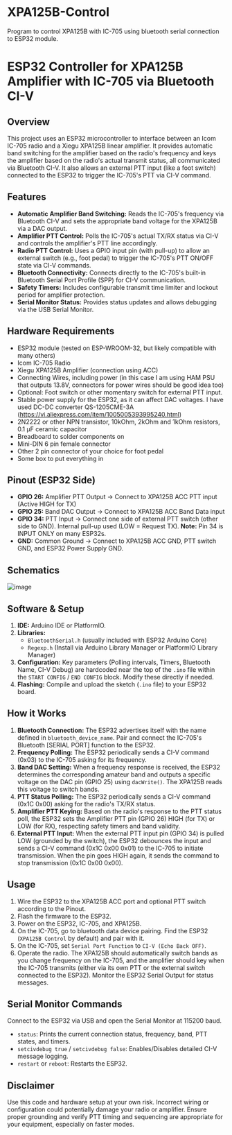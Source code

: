 # XPA125B-Control
Program to control XPA125B with IC-705 using bluetooth serial connection to ESP32 module.


# ESP32 Controller for XPA125B Amplifier with IC-705 via Bluetooth CI-V

## Overview

This project uses an ESP32 microcontroller to interface between an Icom IC-705 radio and a Xiegu XPA125B linear amplifier. It provides automatic band switching for the amplifier based on the radio's frequency and keys the amplifier based on the radio's actual transmit status, all communicated via Bluetooth CI-V. It also allows an external PTT input (like a foot switch) connected to the ESP32 to trigger the IC-705's PTT via CI-V command.

## Features

*   **Automatic Amplifier Band Switching:** Reads the IC-705's frequency via Bluetooth CI-V and sets the appropriate band voltage for the XPA125B via a DAC output.
*   **Amplifier PTT Control:** Polls the IC-705's actual TX/RX status via CI-V and controls the amplifier's PTT line accordingly.
*   **Radio PTT Control:** Uses a GPIO input pin (with pull-up) to allow an external switch (e.g., foot pedal) to trigger the IC-705's PTT ON/OFF state via CI-V commands.
*   **Bluetooth Connectivity:** Connects directly to the IC-705's built-in Bluetooth Serial Port Profile (SPP) for CI-V communication.
*   **Safety Timers:** Includes configurable transmit time limiter and lockout period for amplifier protection.
*   **Serial Monitor Status:** Provides status updates and allows debugging via the USB Serial Monitor.

## Hardware Requirements

*   ESP32 module (tested on ESP-WROOM-32, but likely compatible with many others)
*   Icom IC-705 Radio
*   Xiegu XPA125B Amplifier (connection using ACC)
*   Connecting Wires, including power (in this case I am using HAM PSU that outputs 13.8V, connectors for power wires should be good idea too)
*   Optional: Foot switch or other momentary switch for external PTT input.
*   Stable power supply for the ESP32, as it can affect DAC voltages. I have used DC-DC converter QS-1205CME-3A (https://vi.aliexpress.com/item/1005005393995240.html)
*   2N2222 or other NPN transistor, 10kOhm, 2kOhm and 1kOhm resistors, 0.1 µF ceramic capacitor
*   Breadboard to solder components on
*   Mini-DIN 6 pin female connector
*   Other 2 pin connector of your choice for foot pedal
*   Some box to put everything in

## Pinout (ESP32 Side)

*   **GPIO 26:** Amplifier PTT Output -> Connect to XPA125B ACC PTT input (Active HIGH for TX)
*   **GPIO 25:** Band DAC Output -> Connect to XPA125B ACC Band Data input
*   **GPIO 34:** PTT Input -> Connect one side of external PTT switch (other side to GND). Internal pull-up used (LOW = Request TX). **Note:** Pin 34 is INPUT ONLY on many ESP32s.
*   **GND:** Common Ground -> Connect to XPA125B ACC GND, PTT switch GND, and ESP32 Power Supply GND.

## Schematics

![image](https://github.com/user-attachments/assets/14942881-1c83-455b-83fa-f4a0497dbd52)


## Software & Setup

1.  **IDE:** Arduino IDE or PlatformIO.
2.  **Libraries:**
    *   `BluetoothSerial.h` (usually included with ESP32 Arduino Core)
    *   `Regexp.h` (Install via Arduino Library Manager or PlatformIO Library Manager)
3.  **Configuration:** Key parameters (Polling intervals, Timers, Bluetooth Name, CI-V Debug) are hardcoded near the top of the `.ino` file within the `START CONFIG` / `END CONFIG` block. Modify these directly if needed.
4.  **Flashing:** Compile and upload the sketch (`.ino` file) to your ESP32 board.

## How it Works

1.  **Bluetooth Connection:** The ESP32 advertises itself with the name defined in `bluetooth_device_name`. Pair and connect the IC-705's Bluetooth [SERIAL PORT] function to the ESP32.
2.  **Frequency Polling:** The ESP32 periodically sends a CI-V command (0x03) to the IC-705 asking for its frequency.
3.  **Band DAC Setting:** When a frequency response is received, the ESP32 determines the corresponding amateur band and outputs a specific voltage on the DAC pin (GPIO 25) using `dacWrite()`. The XPA125B reads this voltage to switch bands.
4.  **PTT Status Polling:** The ESP32 periodically sends a CI-V command (0x1C 0x00) asking for the radio's TX/RX status.
5.  **Amplifier PTT Keying:** Based on the radio's response to the PTT status poll, the ESP32 sets the Amplifier PTT pin (GPIO 26) HIGH (for TX) or LOW (for RX), respecting safety timers and band validity.
6.  **External PTT Input:** When the external PTT input pin (GPIO 34) is pulled LOW (grounded by the switch), the ESP32 debounces the input and sends a CI-V command (0x1C 0x00 0x01) to the IC-705 to initiate transmission. When the pin goes HIGH again, it sends the command to stop transmission (0x1C 0x00 0x00).

## Usage

1.  Wire the ESP32 to the XPA125B ACC port and optional PTT switch according to the Pinout.
2.  Flash the firmware to the ESP32.
3.  Power on the ESP32, IC-705, and XPA125B.
4.  On the IC-705, go to bluetooth data device pairing. Find the ESP32 (`XPA125B Control` by default) and pair with it.
5.  On the IC-705, set `Serial Port Function` to `CI-V (Echo Back OFF)`.
6.  Operate the radio. The XPA125B should automatically switch bands as you change frequency on the IC-705, and the amplifier should key when the IC-705 transmits (either via its own PTT or the external switch connected to the ESP32). Monitor the ESP32 Serial Output for status messages.

## Serial Monitor Commands

Connect to the ESP32 via USB and open the Serial Monitor at 115200 baud.

*   `status`: Prints the current connection status, frequency, band, PTT states, and timers.
*   `setcivdebug true` / `setcivdebug false`: Enables/Disables detailed CI-V message logging.
*   `restart` or `reboot`: Restarts the ESP32.

## Disclaimer

Use this code and hardware setup at your own risk. Incorrect wiring or configuration could potentially damage your radio or amplifier. Ensure proper grounding and verify PTT timing and sequencing are appropriate for your equipment, especially on faster modes.
